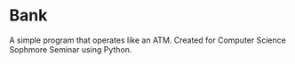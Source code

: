 # Bank
A simple program that operates like an ATM.
Created for Computer Science Sophmore Seminar using Python.
